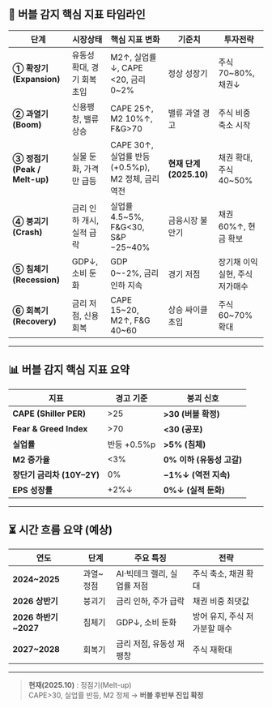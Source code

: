 ## 🧭 버블 감지 핵심 지표 타임라인

| 단계 | 시장상태 | 핵심 지표 변화 | 기준치 | 투자전략 |
|------|------------|----------------|----------|-----------|
| **① 확장기 (Expansion)** | 유동성 확대, 경기 회복 초입 | M2↑, 실업률↓, CAPE <20, 금리 0~2% | 정상 성장기 | 주식 70~80%, 채권↓ |
| **② 과열기 (Boom)** | 신용팽창, 밸류 상승 | CAPE 25↑, M2 10%↑, F&G>70 | 밸류 과열 경고 | 주식 비중 축소 시작 |
| **③ 정점기 (Peak / Melt-up)** | 실물 둔화, 가격만 급등 | CAPE 30↑, 실업률 반등(+0.5%p), M2 정체, 금리 역전 | **현재 단계 (2025.10)** | 채권 확대, 주식 40~50% |
| **④ 붕괴기 (Crash)** | 금리 인하 개시, 실적 급락 | 실업률 4.5~5%, F&G<30, S&P −25~40% | 금융시장 불안기 | 채권 60%↑, 현금 확보 |
| **⑤ 침체기 (Recession)** | GDP↓, 소비 둔화 | GDP 0~-2%, 금리 인하 지속 | 경기 저점 | 장기채 이익 실현, 주식 저가매수 |
| **⑥ 회복기 (Recovery)** | 금리 저점, 신용 회복 | CAPE 15~20, M2↑, F&G 40~60 | 상승 싸이클 초입 | 주식 60~70% 확대 |

---

## 📊 버블 감지 핵심 지표 요약

| 지표 | 경고 기준 | 붕괴 신호 |
|------|-------------|-------------|
| **CAPE (Shiller PER)** | >25 | **>30 (버블 확정)** |
| **Fear & Greed Index** | >70 | **<30 (공포)** |
| **실업률** | 반등 +0.5%p | **>5% (침체)** |
| **M2 증가율** | <3% | **0% 이하 (유동성 고갈)** |
| **장단기 금리차 (10Y–2Y)** | 0% | **−1%↓ (역전 지속)** |
| **EPS 성장률** | +2%↓ | **0%↓ (실적 둔화)** |

---

## ⏳ 시간 흐름 요약 (예상)

| 연도 | 단계 | 주요 특징 | 전략 |
|------|-------|------------|--------|
| **2024~2025** | 과열~정점 | AI·빅테크 랠리, 실업률 저점 | 주식 축소, 채권 확대 |
| **2026 상반기** | 붕괴기 | 금리 인하, 주가 급락 | 채권 비중 최댓값 |
| **2026 하반기~2027** | 침체기 | GDP↓, 소비 둔화 | 방어 유지, 주식 저가분할 매수 |
| **2027~2028** | 회복기 | 금리 저점, 유동성 재팽창 | 주식 재확대 |

---

> **현재(2025.10)** : 정점기(Melt-up)  
> CAPE>30, 실업률 반등, M2 정체 → **버블 후반부 진입 확정**
